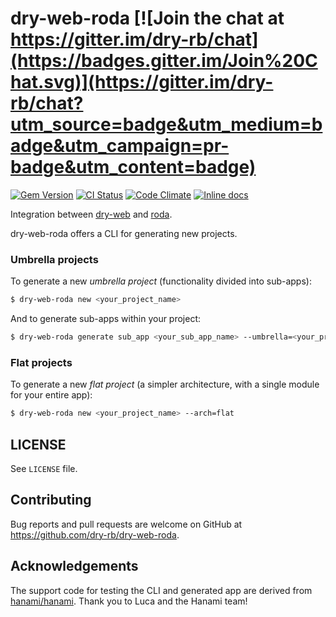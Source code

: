[gem]: https://rubygems.org/gems/dry-web-roda
[actions]: https://github.com/rom-rb/rom/actions
[codeclimate]: https://codeclimate.com/github/dry-rb/dry-web-roda
[inchpages]: http://inch-ci.org/github/dry-rb/dry-web-roda/

# dry-web-roda [![Join the chat at https://gitter.im/dry-rb/chat](https://badges.gitter.im/Join%20Chat.svg)](https://gitter.im/dry-rb/chat?utm_source=badge&utm_medium=badge&utm_campaign=pr-badge&utm_content=badge)

[![Gem Version](https://badge.fury.io/rb/dry-web-roda.svg)][gem]
[![CI Status](https://github.com/rom-rb/rom/workflows/ci/badge.svg)][actions]
[![Code Climate](https://codeclimate.com/github/dry-rb/dry-web-roda/badges/gpa.svg)][codeclimate]
[![Inline docs](http://inch-ci.org/github/dry-rb/dry-web-roda.svg?branch=master&style=flat)][inchpages]

Integration between [dry-web](https://github.com/dry-rb/dry-web) and [roda](https://github.com/jeremyevans/roda).

dry-web-roda offers a CLI for generating new projects.

### Umbrella projects

To generate a new _umbrella project_ (functionality divided into sub-apps):

```sh
$ dry-web-roda new <your_project_name>
```

And to generate sub-apps within your project:

```sh
$ dry-web-roda generate sub_app <your_sub_app_name> --umbrella=<your_project_name>
```

### Flat projects

To generate a new _flat project_ (a simpler architecture, with a single module for your entire app):

```sh
$ dry-web-roda new <your_project_name> --arch=flat
```

## LICENSE

See `LICENSE` file.

## Contributing

Bug reports and pull requests are welcome on GitHub at https://github.com/dry-rb/dry-web-roda.

## Acknowledgements

The support code for testing the CLI and generated app are derived from
[hanami/hanami](https://github.com/hanami/hanami). Thank you to Luca and the
Hanami team!
